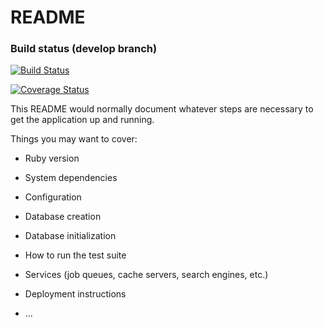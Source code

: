 # README

### Build status (develop branch)
[![Build Status](https://img.shields.io/endpoint.svg?url=https%3A%2F%2Factions-badge.atrox.dev%2FVeritas93%2Ffirst_rails_to_docker%2Fbadge%3Fref%3Ddevelop&style=flat)](https://actions-badge.atrox.dev/Veritas93/first_rails_to_docker/goto?ref=develop)

[![Coverage Status](https://coveralls.io/repos/github/Veritas93/first_rails_to_docker/badge.svg?branch=develop)](https://coveralls.io/github/Veritas93/first_rails_to_docker?branch=develop)

This README would normally document whatever steps are necessary to get the
application up and running.

Things you may want to cover:

* Ruby version

* System dependencies

* Configuration

* Database creation

* Database initialization

* How to run the test suite

* Services (job queues, cache servers, search engines, etc.)

* Deployment instructions

* ...
